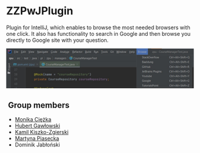 # ZZPwJPlugin

Plugin for IntelliJ, which enables to browse the most needed browsers with one click. It also has functionality to
search in Google and then browse you directly to Google site with your question.

<div align="center">
    <img src="https://github.com/ZZPwJ/ZZPwJPlugin/blob/master/screen/plugin.jpg" alt="result_page" >
</div>


## ️ Group members <a name = "authors"></a>

* [Monika Ciężka](https://github.com/monikaciezka)
* [Hubert Gawłowski](https://github.com/hubertgaw)
* [Kamil Kiszko-Zgierski](https://github.com/KiszczixIsCoding)
* [Martyna Piasecka](https://github.com/MartynaCys)
* Dominik Jabłoński

